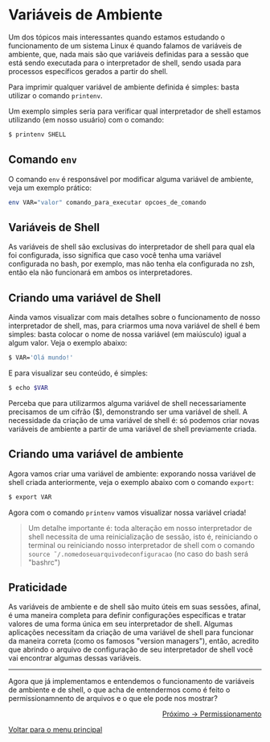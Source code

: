 # Variáveis de Ambiente

Um dos tópicos mais interessantes quando estamos estudando o funcionamento de um sistema Linux é quando falamos de variáveis de ambiente, que, nada mais são que variáveis definidas para a sessão que está sendo executada para o interpretador de shell, sendo usada para processos específicos gerados a partir do shell.

Para imprimir qualquer variável de ambiente definida é simples: basta utilizar o comando `printenv`.

Um exemplo simples seria para verificar qual interpretador de shell estamos utilizando (em nosso usuário) com o comando:
```sh
$ printenv SHELL
```

## Comando `env`

O comando `env` é responsável por modificar alguma variável de ambiente, veja um exemplo prático:

```sh
env VAR="valor" comando_para_executar opcoes_de_comando
```

## Variáveis de Shell

As variáveis de shell são exclusivas do interpretador de shell para qual ela foi configurada, isso significa que caso você tenha uma variável configurada no bash, por exemplo, mas não tenha ela configurada no zsh, então ela não funcionará em ambos os interpretadores.

## Criando uma variável de Shell

Ainda vamos visualizar com mais detalhes sobre o funcionamento de nosso interpretador de shell, mas, para criarmos uma nova variável de shell é bem simples: basta colocar o nome de nossa variável (em maiúsculo) igual a algum valor. Veja o exemplo abaixo:

```sh
$ VAR='Olá mundo!'
```

E para visualizar seu conteúdo, é simples:

```sh
$ echo $VAR
```

Perceba que para utilizarmos alguma variável de shell necessariamente precisamos de um cifrão ($), demonstrando ser uma variável de shell. A necessidade da criação de uma variável de shell é: só podemos criar novas variáveis de ambiente a partir de uma variável de shell previamente criada.

## Criando uma variável de ambiente

Agora vamos criar uma variável de ambiente: exporando nossa variável de shell criada anteriormente, veja o exemplo abaixo com o comando `export`:

```sh
$ export VAR
```

Agora com o comando `printenv` vamos visualizar nossa variável criada! 
> Um detalhe importante é: toda alteração em nosso interpretador de shell necessita de uma reinicialização de sessão, isto é, reiniciando o terminal ou reiniciando nosso interpretador de shell com o comando `source ˜/.nomedoseuarquivodeconfiguracao` (no caso do bash será "bashrc")

## Praticidade

As variáveis de ambiente e de shell são muito úteis em suas sessões, afinal, é uma maneira completa para definir configurações específicas e tratar valores de uma forma única em seu interpretador de shell. Algumas aplicações necessitam da criação de uma variável de shell para funcionar da maneira correta (como os famosos "version managers"), então, acredito que abrindo o arquivo de configuração de seu interpretador de shell você vai encontrar algumas dessas variáveis.

---

Agora que já implementamos e entendemos o funcionamento de variáveis de ambiente e de shell, o que acha de entendermos como é feito o permissionamnento de arquivos e o que ele pode nos mostrar?

<p align="right">
  <a href="https://github.com/lanjoni/lpi4noobs/blob/main/content/conceitos/permissionamento.md">Próximo -> Permissionamento</a>
</p>

<p align="left">
  <a href="https://github.com/lanjoni/lpi4noobs#roadmap">Voltar para o menu principal</a>
</p>
